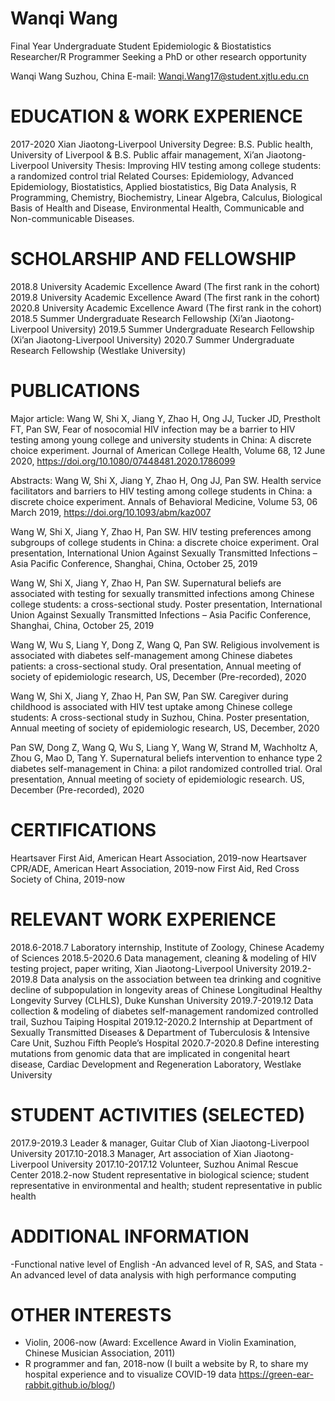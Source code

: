 # Wanqi Wang
Final Year Undergraduate Student
Epidemiologic & Biostatistics Researcher/R Programmer
Seeking a PhD or other research opportunity

Wanqi Wang
Suzhou, China
E-mail: Wanqi.Wang17@student.xjtlu.edu.cn

# EDUCATION & WORK EXPERIENCE
2017-2020 Xian Jiaotong-Liverpool University
Degree: B.S. Public health, University of Liverpool 
         & B.S. Public affair management, Xi’an Jiaotong-Liverpool University 
Thesis: Improving HIV testing among college students: a randomized control trial
Related Courses: Epidemiology, Advanced Epidemiology, Biostatistics, Applied biostatistics, Big Data Analysis, R Programming, Chemistry, Biochemistry, Linear Algebra, Calculus, Biological Basis of Health and Disease, Environmental Health, Communicable and Non-communicable Diseases.  

# SCHOLARSHIP AND FELLOWSHIP
2018.8 University Academic Excellence Award (The first rank in the cohort)
2019.8 University Academic Excellence Award (The first rank in the cohort)
2020.8 University Academic Excellence Award (The first rank in the cohort)
2018.5 Summer Undergraduate Research Fellowship (Xi’an Jiaotong-Liverpool University)
2019.5 Summer Undergraduate Research Fellowship (Xi’an Jiaotong-Liverpool University)
2020.7 Summer Undergraduate Research Fellowship (Westlake University)

# PUBLICATIONS 
Major article:
Wang W, Shi X, Jiang Y, Zhao H, Ong JJ, Tucker JD, Prestholt FT, Pan SW, Fear of nosocomial HIV infection may be a barrier to HIV testing among young college and university students in China: A discrete choice experiment. Journal of American College Health, Volume 68, 12 June 2020, https://doi.org/10.1080/07448481.2020.1786099 

Abstracts:
Wang W, Shi X, Jiang Y, Zhao H, Ong JJ, Pan SW. Health service facilitators and barriers to HIV testing among college students in China: a discrete choice experiment. Annals of Behavioral Medicine, Volume 53, 06 March 2019, https://doi.org/10.1093/abm/kaz007

Wang W, Shi X, Jiang Y, Zhao H, Pan SW. HIV testing preferences among subgroups of college students in China: a discrete choice experiment. Oral presentation, International Union Against Sexually Transmitted Infections – Asia Pacific Conference, Shanghai, China, October 25, 2019

Wang W, Shi X, Jiang Y, Zhao H, Pan SW. Supernatural beliefs are associated with testing for sexually transmitted infections among Chinese college students: a cross-sectional study. Poster presentation, International Union Against Sexually Transmitted Infections – Asia Pacific Conference, Shanghai, China, October 25, 2019

Wang W, Wu S, Liang Y, Dong Z, Wang Q, Pan SW. Religious involvement is associated with diabetes self-management among Chinese diabetes patients: a cross-sectional study. Oral presentation, Annual meeting of society of epidemiologic research, US, December (Pre-recorded), 2020

Wang W, Shi X, Jiang Y, Zhao H, Pan SW, Pan SW. Caregiver during childhood is associated with HIV test uptake among Chinese college students: A cross-sectional study in Suzhou, China. Poster presentation, Annual meeting of society of epidemiologic research, US, December, 2020 

Pan SW, Dong Z, Wang Q, Wu S, Liang Y, Wang W, Strand M, Wachholtz A, Zhou G, Mao D, Tang Y.  Supernatural beliefs intervention to enhance type 2 diabetes self-management in China: a pilot randomized controlled trial. Oral presentation, Annual meeting of society of epidemiologic research. US, December (Pre-recorded), 2020

# CERTIFICATIONS
Heartsaver First Aid, American Heart Association, 2019-now
Heartsaver CPR/ADE, American Heart Association, 2019-now
First Aid, Red Cross Society of China, 2019-now

# RELEVANT WORK EXPERIENCE
2018.6-2018.7 Laboratory internship, Institute of Zoology, Chinese Academy of Sciences
2018.5-2020.6 Data management, cleaning & modeling of HIV testing project, paper writing, Xian Jiaotong-Liverpool University 
2019.2-2019.8 Data analysis on the association between tea drinking and cognitive decline of subpopulation in longevity areas of Chinese Longitudinal Healthy Longevity Survey (CLHLS), Duke Kunshan University
2019.7-2019.12 Data collection & modeling of diabetes self-management randomized controlled trail, Suzhou Taiping Hospital 
2019.12-2020.2 Internship at Department of Sexually Transmitted Diseases & Department of Tuberculosis & Intensive Care Unit, Suzhou Fifth People’s Hospital
2020.7-2020.8 Define interesting mutations from genomic data that are implicated in congenital heart disease, Cardiac Development and Regeneration Laboratory, Westlake University

# STUDENT ACTIVITIES (SELECTED)
2017.9-2019.3 Leader & manager, Guitar Club of Xian Jiaotong-Liverpool University 
2017.10-2018.3 Manager, Art association of Xian Jiaotong-Liverpool University
2017.10-2017.12 Volunteer, Suzhou Animal Rescue Center
2018.2-now Student representative in biological science; student representative in environmental and health; student representative in public health

# ADDITIONAL INFORMATION
-Functional native level of English
-An advanced level of R, SAS, and Stata
-An advanced level of data analysis with high performance computing

# OTHER INTERESTS
- Violin, 2006-now (Award: Excellence Award in Violin Examination, Chinese Musician Association, 2011)
- R programmer and fan, 2018-now (I built a website by R, to share my hospital experience and to visualize COVID-19 data https://green-ear-rabbit.github.io/blog/) 
